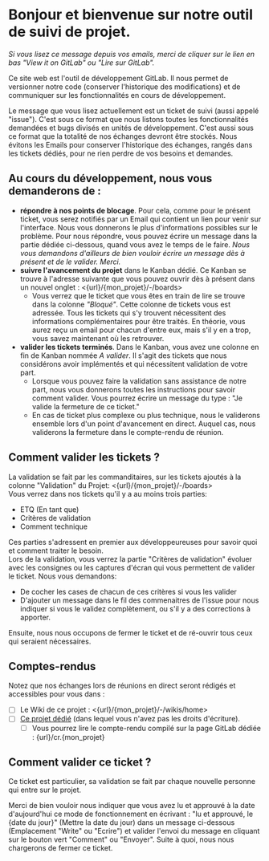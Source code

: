 # Bonjour et bienvenue sur notre outil de suivi de projet.

_Si vous lisez ce message depuis vos emails, merci de cliquer sur le lien en bas "View it on GitLab" ou "Lire sur GitLab"._

Ce site web est l'outil de développement GitLab. Il nous permet de versionner notre code (conserver l'historique des modifications) et de communiquer sur les fonctionnalités en cours de développement.

Le message que vous lisez actuellement est un ticket de suivi (aussi appelé "issue"). C'est sous ce format que nous listons toutes les fonctionnalités demandées et bugs divisés en unités de développement. C'est aussi sous ce format que la totalité de nos échanges devront être stockés. Nous évitons les Emails pour conserver l'historique des échanges, rangés dans les tickets dédiés, pour ne rien perdre de vos besoins et demandes.

## Au cours du développement, nous vous demanderons de :

- **répondre à nos points de blocage**. Pour cela, comme pour le présent ticket, vous serez notifiés par un Email qui contient un lien pour venir sur l'interface. Nous vous donnerons le plus d'informations possibles sur le problème. Pour nous répondre, vous pouvez écrire un message dans la partie dédiée ci-dessous, quand vous avez le temps de le faire. *Nous vous demandons d'ailleurs de bien vouloir écrire un message dès à présent et de le valider. Merci.*
- **suivre l'avancement du projet** dans le Kanban dédié. Ce Kanban se trouve à l'adresse suivante que vous pouvez ouvrir dès à présent dans un nouvel onglet : <{url}/{mon_projet}/-/boards>
    + Vous verrez que le ticket que vous êtes en train de lire se trouve dans la colonne *"Bloqué"*. Cette colonne de tickets vous est adressée. Tous les tickets qui s'y trouvent nécessitent des informations complémentaires pour être traités. En théorie, vous aurez reçu un email pour chacun d'entre eux, mais s'il y en a trop, vous savez maintenant où les retrouver.
- **valider les tickets terminés**. Dans le Kanban, vous avez une colonne en fin de Kanban nommée *A valider*. Il s'agit des tickets que nous considérons avoir implémentés et qui nécessitent validation de votre part.
  + Lorsque vous pouvez faire la validation sans assistance de notre part, nous vous donnerons toutes les instructions pour savoir comment valider. Vous pourrez écrire un message du type : "Je valide la fermeture de ce ticket."
  + En cas de ticket plus complexe ou plus technique, nous le validerons ensemble lors d'un point d'avancement en direct. Auquel cas, nous validerons la fermeture dans le compte-rendu de réunion.

## Comment valider les tickets ?

La validation se fait par les commanditaires, sur les tickets ajoutés à la colonne "Validation" du Projet: <{url}/{mon_projet}/-/boards>   
Vous verrez dans nos tickets qu'il y a au moins trois parties:

- ETQ (En tant que)
- Critères de validation
- Comment technique

Ces parties s'adressent en premier aux développeureuses pour savoir quoi et comment traiter le besoin.  
Lors de la validation, vous verrez la partie "Critères de validation" évoluer avec les consignes ou les captures d'écran qui vous permettent de valider le ticket. Nous vous demandons: 

- De cocher les cases de chacun de ces critères si vous les valider
- D'ajouter un message dans le fil des commenaitres de l'issue pour nous indiquer si vous le validez complètement, ou s'il y a des corrections à apporter.

Ensuite, nous nous occupons de fermer le ticket et de ré-ouvrir tous ceux qui seraient nécessaires.  

## Comptes-rendus

Notez que nos échanges lors de réunions en direct seront rédigés et accessibles pour vous dans :

- [ ] Le Wiki de ce projet : <{url}/{mon_projet}/-/wikis/home>
- [ ] [Ce projet dédié](<{url}/comptes-rendus/cr.{mon_projet}>) (dans lequel vous n'avez pas les droits d'écriture).
  + [ ] Vous pourrez lire le compte-rendu compilé sur la page GitLab dédiée : {url}/cr.{mon_projet}

## Comment valider ce ticket ?

Ce ticket est particulier, sa validation se fait par chaque nouvelle personne qui entre sur le projet.  

Merci de bien vouloir nous indiquer que vous avez lu et approuvé à la date d'aujourd'hui ce mode de fonctionnement en écrivant : "lu et approuvé, le {date du jour}" (Mettre la date du jour) dans un message ci-dessous (Emplacement "Write" ou "Ecrire") et valider l'envoi du message en cliquant sur le bouton vert "Comment" ou "Envoyer".
Suite à quoi, nous nous chargerons de fermer ce ticket.

